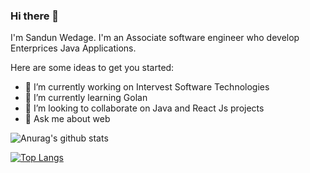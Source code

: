 ### Hi there 👋




I'm Sandun Wedage. I'm an Associate software engineer who develop Enterprices Java Applications.

   

Here are some ideas to get you started:

- 🔭 I’m currently working on Intervest Software Technologies
- 🌱 I’m currently learning Golan
- 👯 I’m looking to collaborate on Java and React Js projects
- 💬 Ask me about web

![Anurag's github stats](https://github-readme-stats.vercel.app/api?username=prasanganath&show_icons=true&theme=radical)

[![Top Langs](https://github-readme-stats.vercel.app/api/top-langs/?username=prasanganath&layout=compact)](https://github.com/anuraghazra/github-readme-stats)



